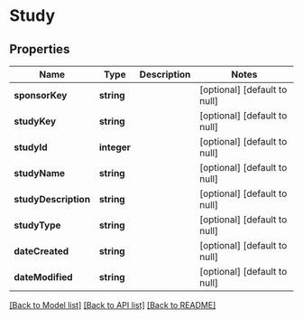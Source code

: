 # Study

## Properties
Name | Type | Description | Notes
------------ | ------------- | ------------- | -------------
**sponsorKey** | **string** |  | [optional] [default to null]
**studyKey** | **string** |  | [optional] [default to null]
**studyId** | **integer** |  | [optional] [default to null]
**studyName** | **string** |  | [optional] [default to null]
**studyDescription** | **string** |  | [optional] [default to null]
**studyType** | **string** |  | [optional] [default to null]
**dateCreated** | **string** |  | [optional] [default to null]
**dateModified** | **string** |  | [optional] [default to null]

[[Back to Model list]](../README.md#documentation-for-models) [[Back to API list]](../README.md#documentation-for-api-endpoints) [[Back to README]](../README.md)


